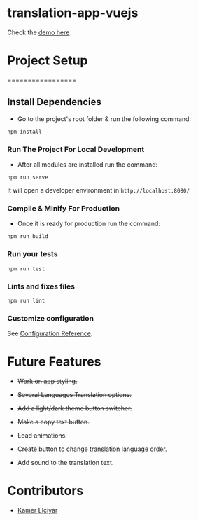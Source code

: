 # translation-app-vuejs

Check the [demo here](https://manuel-suarez-abascal.github.io/translator-vuejs/)

# Project Setup
=================
## Install Dependencies

- Go to the project's root folder & run the following command:
```
npm install
```

### Run The Project For Local Development

- After all modules are installed run the command:
```
npm run serve
```
It will open a developer environment in ```http://localhost:8080/```

### Compile & Minify For Production

- Once it is ready for production run the command:

```
npm run build
```

### Run your tests
```
npm run test
```

### Lints and fixes files
```
npm run lint
```

### Customize configuration
See [Configuration Reference](https://cli.vuejs.org/config/).

# Future Features

- ~~Work on app styling.~~

- ~~Several Languages Translation options.~~

- ~~Add a light/dark theme button switcher.~~

- ~~Make a copy text button.~~

- ~~Load animations.~~

- Create button to change translation language order.

- Add sound to the translation text.

# Contributors

- [Kamer Elciyar](https://github.com/kamer)
